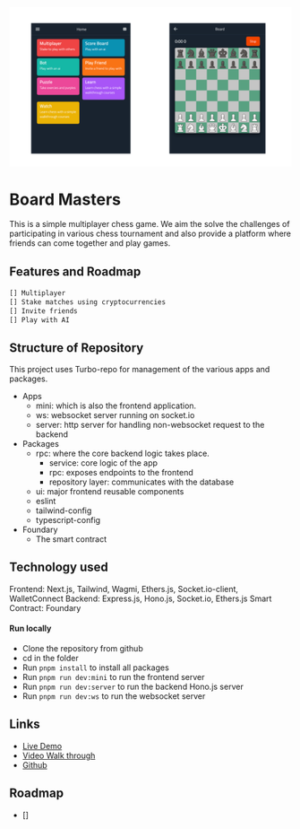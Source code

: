 ![banner](./assets/landing.png)

# Board Masters
This is a simple multiplayer chess game. We aim the solve the challenges of participating in 
various chess tournament and also provide a platform where friends can come together and play 
games.

## Features and Roadmap
    [] Multiplayer
    [] Stake matches using cryptocurrencies
    [] Invite friends
    [] Play with AI

## Structure of Repository

This project uses Turbo-repo for management of the various apps and packages. 
- Apps
  - mini: which is also the frontend application. 
  - ws: websocket server running on socket.io
  - server: http server for handling non-websocket request to the backend
- Packages
  - rpc: where the core backend logic takes place. 
    - service: core logic of the app
    - rpc: exposes endpoints to the frontend
    - repository layer: communicates with the database
  - ui: major frontend reusable components
  - eslint
  - tailwind-config
  - typescript-config
- Foundary
  - The smart contract

## Technology used
Frontend: Next.js, Tailwind, Wagmi, Ethers.js, Socket.io-client, WalletConnect
Backend: Express.js, Hono.js, Socket.io, Ethers.js
Smart Contract: Foundary

#### Run locally
- Clone the repository from github
- cd in the folder
- Run `pnpm install` to install all packages
- Run `pnpm run dev:mini` to run the frontend server
- Run `pnpm run dev:server` to run the backend Hono.js server
- Run `pnpm run dev:ws` to run the websocket server

## Links
- [Live Demo](https://www.youtube.com/)
- [Video Walk through](https://www.youtube.com/)
- [Github](https://github.com/Philix27/Board-Masters)



## Roadmap

- [] 

